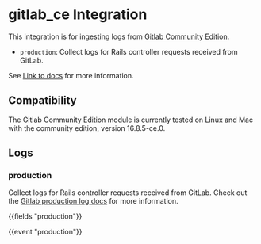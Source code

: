 # gitlab_ce Integration

This integration is for ingesting logs from [Gitlab Community Edition](https://gitlab.com/rluna-gitlab/gitlab-ce).

- `production`: Collect logs for Rails controller requests received from GitLab.

See [Link to docs](https://docs.gitlab.com/ee/administration/logs/) for more information.

## Compatibility

The Gitlab Community Edition module is currently tested on Linux and Mac with the community edition, version 16.8.5-ce.0.

## Logs

### production

Collect logs for Rails controller requests received from GitLab. Check out the [Gitlab production log docs](https://docs.gitlab.com/ee/administration/logs/#production_jsonlog) for more information.

{{fields "production"}}

{{event "production"}}
